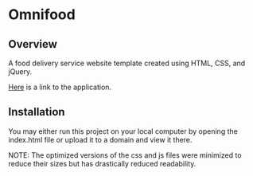 # Omnifood
## Overview
A food delivery service website template created using HTML, CSS, and jQuery.

<a href="http://davidtranscend.com/portfolio/Omnifood/" target="_blank">Here</a> is a link to the application.

## Installation
You may either run this project on your local computer by opening the index.html file or upload it to a domain and view it there.

NOTE: The optimized versions of the css and js files were minimized to reduce their sizes but has drastically reduced readability.

